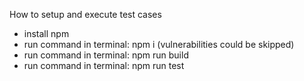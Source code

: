 How to setup and execute test cases
- install npm
- run command in terminal: npm i (vulnerabilities could be skipped)
- run command in terminal: npm run build
- run command in terminal: npm run test